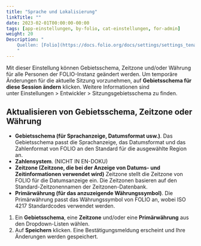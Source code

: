 ```yaml
---
title: "Sprache und Lokalisierung"
linkTitle: ""
date: 2023-02-01T00:00:00-00:00
tags: [app-einstellungen, by-folio, cat-einstellungen, for-admin]
weight: 20
Description: "
    Quellen: [Folio](https://docs.folio.org/docs/settings/settings_tenant/settings_tenant/#settings--tenant--language-and-localization) <!-- & [GBV](https://info.gebev.de/display/FOLIOGBVEXTERN/Einstellungen+(Mandant):+Sprache+und+Lokalisierung) -->
    "
---
```


Mit dieser Einstellung können Gebietsschema, Zeitzone und/oder Währung für alle Personen der FOLIO-Instanz geändert werden. Um temporäre Änderungen für die aktuelle Sitzung vorzunehmen, auf **Gebietsschema für diese Session ändern** klicken. Weitere Informationen sind unter Einstellungen > Entwickler > Sitzungsgebietsschema zu finden.

## Aktualisieren von Gebietsschema, Zeitzone oder Währung

* **Gebietsschema (für Sprachanzeige, Datumsformat usw.)**. Das Gebietsschema passt die Sprachanzeige, das Datumsformat und das Zahlenformat von FOLIO an den Standard für die ausgewählte Region an.
* **Zahlensystem**. (NICHT IN EN-DOKU)
* **Zeitzone (Zeitzone, die bei der Anzeige von Datums- und Zeitinformationen verwendet wird)** Zeitzone stellt die Zeitzone von FOLIO für die Datumsanzeige ein. Die Zeitzonen basieren auf den Standard-Zeitzonennamen der Zeitzonen-Datenbank.
* **Primärwährung (für das anzuzeigende Währungssymbol)**. Die Primärwährung passt das Währungssymbol von FOLIO an, wobei ISO 4217 Standardcodes verwendet werden.
1.  Ein **Gebietsschema**, eine **Zeitzone** und/oder eine **Primärwährung** aus den Dropdown-Listen wählen.
2.  Auf **Speichern** klicken. Eine Bestätigungsmeldung erscheint und Ihre Änderungen werden gespeichert.
